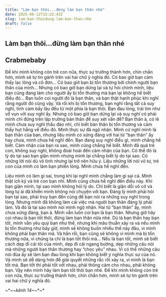 ```yaml
---
title: "Làm bạn thôi...đừng làm bạn thân nhé"
date: 2025-06-12T15:22:43Z
slug: lam-ban-thoidung-lam-ban-than-nhe
draft: false
---
```


## Làm bạn thôi...đừng làm bạn thân nhé

## Crabmebaby

Để khi mình không còn trẻ con nữa, thực sự trưởng thành hơn, chín chắn hơn, mình sẽ tự tin gánh trên vai hai chữ ý nghĩa đó.
Có bao giờ bạn cảm thấy lạc lõng và cô đơn…
Có bao giờ bạn bị tổn thương bởi chính người bạn thân của mình…
Nhưng có bao giờ bạn dừng lại và tự hỏi chính mình, liệu bạn cũng đang làm cho người ấy bị tổn thương mà bạn lại không hề biết điều đó…
Bạn luôn coi người đó là bạn thân, và bạn thật hạnh phúc khi nghĩ rằng người đó cũng vậy. Và rồi khi bị tổn thương, bạn nghĩ rằng tất cả suy nghĩ, tình cảm bấy lâu đều từ một phía là bạn thôi. Bạn đau lòng, trái tim như vỡ vụn với suy nghĩ ấy. Nhưng có bao giờ bạn dừng lại và suy nghĩ có phải mình chỉ đứng trên lập trường bản thân để suy xét vấn đề?
Bạn thân à, có lẽ mình chưa suy nghĩ thấu đáo nhỉ, chỉ biết bản thân bị tổn thương và cảm thấy hụt hẫng về điều đó. Mình thực sự đã ngộ nhận. Mình cứ nghĩ mình là bạn thân của bạn, nhưng liệu mình có xứng đáng với hai từ “bạn thân” ấy hay chưa, mình chưa hề nghĩ đến. 
Bạn đang suy nghĩ điều gì, mình chẳng hề biết. Cảm nhận của bạn ra sao, mình cũng chẳng hề biết.
Mình đã quá trẻ con, không suy nghĩ, không đoái hoài đến cảm nhận của bạn. Có thể đó là lý do tại sao bạn giận mình nhưng mình lại chẳng biết lý do tại sao.
Có những lời nói dù vô tình nhưng lại trở nên hữu ý.
Liệu những lời nói vô tư, trẻ con của mình có làm bạn phiền lòng. Mình chưa hề nghĩ đến.


Liệu mình có làm gì sai, trong khi lại nghĩ mình chẳng làm gì sai cả. Mình thật ích kỷ và trẻ con bạn nhỉ. Mình cũng chưa hề nghĩ đến điều này. 
Khi bạn giận mình, tại sao mình không hỏi lý do. Chỉ biết là giận dỗi vô cớ và lòng tự ái đã khiến mình không nói chuyện với bạn. 
Đáng lý mình phải hỏi bạn tại sao, phải truy bạn đến cùng để bạn nói ra những suy nghĩ trong lòng. Nhưng mình đã không làm cái việc mà người bạn thân đáng lý phải làm.
Và đó là tại sao mình nói mình ngộ nhận.
Hai từ “bạn thân” ấy, mình chưa xứng đáng, bạn à.
Mình vẫn luôn coi bạn là bạn thân.
Nhưng giờ hãy coi nhau là bạn tốt thôi, đừng làm bạn thân nữa nhé.
Dù là bạn thân hay bạn tốt, mình vẫn yêu quý bạn như thế, nhưng khi mâu thuẫn xảy ra và nếu mình bị tổn thương như bây giờ, mình sẽ không buồn nhiều thế này đâu, vì mình không phải bạn thân mà. Và hẳn rồi, bạn cũng sẽ không vì mình mà bị tổn thương nữa, vì chúng ta chỉ là bạn tốt thôi mà…
Nếu là bạn tốt, mình sẽ biết cách dẹp đi cái tôi của mình, dẹp đi cái ngang bướng, dẹp những câu nói mà những người bạn thân thương hay “chọc yêu” nhau. Vì có thể những câu nói đùa ấy sẽ làm bạn đau lòng khi bạn không biết ý nghĩa thực sự của nó. 
Và mình sẽ dễ dàng hơn để giải quyết những rắc rối xảy ra, vì mình là bạn tốt mà. Bạn tốt thì phải tốt với nhau, phải thông cảm cho nhau, phải không bạn.
Vậy nên mình hãy làm bạn tốt thôi bạn nhé.
Để khi mình không còn trẻ con nữa, thực sự trưởng thành hơn, chín chắn hơn, mình sẽ tự tin gánh trên vai hai chữ ý nghĩa đó.

~*~*~kênh 14~*~*~*
